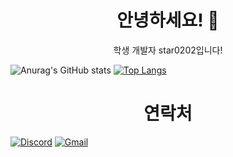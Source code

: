 <p align="center">
  <h1 align="center">안녕하세요! 👋</h2>
  <p align="center">학생 개발자 star0202입니다!</p>
</p>

![Anurag's GitHub stats](https://github-readme-stats.vercel.app/api?username=star0202&show_icons=true&theme=radical)
[![Top Langs](https://github-readme-stats.vercel.app/api/top-langs/?username=star0202&theme=radical&layout=compact)](https://github.com/anuraghazra/github-readme-stats)

<p align="center">
<h1 align="center">연락처</h2>
<a href="https://discord.com/users/798690702635827200"><img src="https://cdn.iconscout.com/icon/free/png-256/discord-2474808-2056094.png" alt="Discord"/></a>
<a href="mailto:cocoayumyum9374@gmail.com"><img scr="https://cdn.iconscout.com/icon/free/png-256/gmail-30-722694.png" alt="Gmail">
